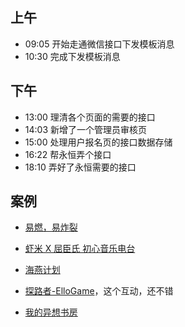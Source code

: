 ## 上午
* 09:05 开始走通微信接口下发模板消息
* 10:30 完成下发模板消息
## 下午
* 13:00 理清各个页面的需要的接口
* 14:03 新增了一个管理员审核页
* 15:00 处理用户报名页的接口数据存储
* 16:22 帮永恒弄个接口
* 18:10 弄好了永恒需要的接口
## 案例
* [易燃，易炸裂](http://bns.qq.com/cp/a20170705boom/index.html?from=timeline&isappinstalled=0&ADTAG=tgi.wx.share.message)

* [虾米 X 屈臣氏 初心音乐电台](http://bns.qq.com/cp/a20170705boom/index.html?from=timeline&isappinstalled=0&ADTAG=tgi.wx.share.message)

* [海燕计划](http://zhuanti.ziroom.com/zhuanti/2017/haiyan/m/index.html)

* [探路者-ElloGame](http://www.ellogame.com/games/pathfinder.html)，这个互动，还不错

* [我的异想书房](https://actvideo.uc.cn/actplat/frontend/page/show/525/index.html?entry=weibo&uc_param_str=dsdnfrpfbivesscpgimibtbmnijblauputogpintnw&uc_biz_str=S%3Acustom%7CC%3Atitlebar_hover_2%7CK%3Atrue%7CN%3Atrue)
